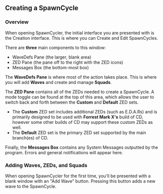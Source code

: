 ## Creating a SpawnCycle

### Overview
When opening SpawnCycler, the initial interface you are presented with is the Creation interface.
This is where you can Create and Edit SpawnCycles.

There are **three** main components to this window:
- WaveDefs Pane (the larger, blank area)
- ZED Pane (the pane off to the right with the ZED icons)
- Messages Box (the bottom-most box)

The **WaveDefs Pane** is where most of the action takes place.
This is where you will add **Waves** and create and manage **Squads**.

The **ZED Pane** contains all of the ZEDs needed to create a SpawnCycle.
A mode toggle can be found at the top of this area, which allows the user to switch back and forth between the **Custom** and **Default** ZED sets.
- The **Custom** ZED set includes additional ZEDs (such as E.D.A.Rs) and is primarily designed to be used with **Forrest Mark X's** build of CD, however some other builds of CD may support these custom ZEDs as well.
- The **Default** ZED set is the primary ZED set supported by the main branch(es) of CD.

Finally, the **Messages Box** contains any System Messages outputted by the program.
Errors and general notifications will appear here.


### Adding Waves, ZEDs, and Squads
When opening SpawnCycler for the first time, you'll be presented with a blank window with an "Add Wave" button.
Pressing this button adds a new wave to the SpawnCycle.




